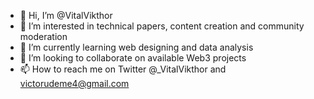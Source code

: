 - 👋 Hi, I’m @VitalVikthor
- 👀 I’m interested in technical papers, content creation and community moderation
- 🌱 I’m currently learning web designing and data analysis 
- 💞️ I’m looking to collaborate on available Web3 projects
- 📫 How to reach me on Twitter @_VitalVikthor and victorudeme4@gmail.com

<!---
VitalVikthor/VitalVikthor is a ✨ special ✨ repository because its `README.md` (this file) appears on your GitHub profile.
You can click the Preview link to take a look at your changes.
--->
